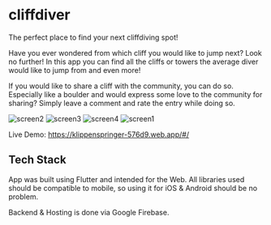 # cliffdiver

The perfect place to find your next cliffdiving spot!

Have you ever wondered from which cliff you would like to jump next?
Look no further! In this app you can find all the cliffs or towers the average diver would like to jump from and even more!

If you would like to share a cliff with the community, you can do so.
Especially like a boulder and would express some love to the community for sharing?
Simply leave a comment and rate the entry while doing so.

![screen2](https://user-images.githubusercontent.com/7352457/173861605-6ecba42b-4783-4fc7-967d-abff6aaade8f.PNG)
![screen3](https://user-images.githubusercontent.com/7352457/173861611-56b84158-dad4-4f4e-94b1-6bb3cecf772d.PNG)
![screen4](https://user-images.githubusercontent.com/7352457/173862456-036dbab8-cd00-49cc-ac02-c29650558b7e.PNG)
![screen1](https://user-images.githubusercontent.com/7352457/173863305-5d94e52e-4d00-49f7-983b-14c8c3a1872b.PNG)



Live Demo: https://klippenspringer-576d9.web.app/#/

## Tech Stack

App was built using Flutter and intended for the Web. All libraries used should be compatible to mobile, so using it for iOS & Android should be no problem.

Backend & Hosting is done via Google Firebase.
